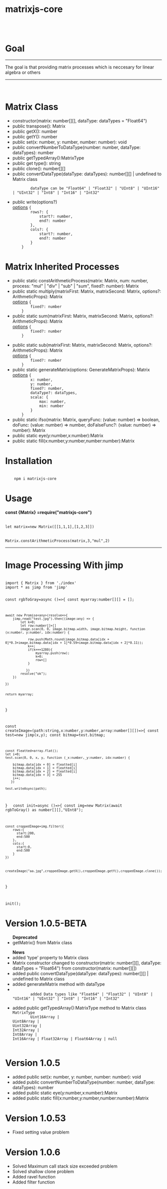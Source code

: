 <h1>matrixjs-core</h1>
<br>
<br>
<b>
    <h1>Goal</h1>
</b>
<hr />
<p>The goal is that providing matrix processes which is neccesary for linear algebra or others</p>
<hr />
<br>
<b>
    <h1>Matrix Class</h1>
</b>
<ul>
    <li>constructor(matrix: number[][], dataType: dataTypes = "Float64")</li>
    <li>public transpose(): Matrix </li>
    <li>public getX(): number</li>
    <li>public getY(): number</li>
	<li>public set(x: number, y: number, number: number): void</li>
	<li>public convertNumberToDataType(number: number, dataType: dataTypes): number</li>
    <li>public getTypedArray():MatrixType</li>
    <li>public get type(): string</li>
    <li>public clone(): number[][]</li>
    <li>public convertDataType(dataType: dataTypes): number[][] | undefined to Matrix class</li>
    <code>
        dataType can be "Float64" | "Float32" | "UInt8" | "UInt16" | "UInt32" | "Int8" | "Int16" | "Int32"
    </code>
    <li>public write(options?)</li>
    <u>options</u>
    <code>{
        rows?: {
            start?: number,
            end?: number
        },
        cols?: {
            start?: number,
            end?: number
        }
    }</code>

</ul>
<b>
    <h1>Matrix Inherited Processes</h1>
</b>
<ul>
    <li>public static constArithmeticProcess(matrix: Matrix, num: number, process: "mul" | "div" | "sub" | "sum",
        fixed?: number): Matrix</li>
    <li>public static multiply(matrixFirst: Matrix, matrixSecond: Matrix, options?: ArithmeticProps): Matrix </li>
    <u>options</u>
    <code>{
        fixed?: number
    }</code>
    <li>public static sum(matrixFirst: Matrix, matrixSecond: Matrix, options?: ArithmeticProps): Matrix</li>
    <u>options</u>
    <code>{
        fixed?: number
    }</code>
</ul>
<ul>
 <li>public static sub(matrixFirst: Matrix, matrixSecond: Matrix, options?: ArithmeticProps): Matrix</li>
    <u>options</u>
    <code>{
        fixed?: number
    }</code>
    <li>public static generateMatrix(options: GenerateMatrixProps): Matrix</li>
    <u>options</u>
    <code>{
        x: number,
        y: number,
        fixed?: number,
        dataType?: dataTypes,
        scala: {
            max: number,
            min: number
        }
    }</code>
    <li>public static ifso(matrix: Matrix, queryFunc: (value: number) => boolean, doFunc: (value: number) => number,
        doFalseFunc?: (value: number) => number): Matrix</li>
	<li>public static eye(y:number,x:number):Matrix</li>
	<li>public static fill(x:number,y:number,number:number):Matrix</li>
</ul>
<b>
    <h1>Installation</h1>
</b>
<code>
    npm i matrixjs-core
</code>
<b>
    <h1>Usage</h1>
</b>
<b>const {Matrix} =require("matrixjs-core")</b>
<br>
<br>
<code>
let matrix=new Matrix([[1,1,1],[1,2,3]])
</code>
<br>
<code>
Matrix.constArithmeticProcess(matrix,3,"mul",2)
</code>
<hr>
<b>
<h1>
 Image Processing With jimp
</h1>
</b>
<code>
import { Matrix } from './index'
import * as jimp from 'jimp'

const rgbToGray=async ()=>{
    const myarray:number[][] = [];
  
    await new Promise<any>(resolve=>{
        jimp.read("test.jpg").then((image:any) => {
            let k=0;
            let row:number[]=[]
            image.scan(0, 0, image.bitmap.width, image.bitmap.height, function (x:number, y:number, idx:number) {
            
                row.push(Math.round(image.bitmap.data[idx + 0]*0.3+image.bitmap.data[idx + 1]*0.59+image.bitmap.data[idx + 2]*0.11));
                k++;
                if(k===1280){
                    myarray.push(row);
                    k=0;
                    row=[]
                }
                
               })
            resolve("ok");
        })
      
    })
  
    
    return myarray;
}

const createImage=(path:string,x:number,y:number,array:number[][])=>{
    const test=new jimp(x,y);
    const bitmap=test.bitmap;

    const fleatted=array.flat();
    let i=0;
    test.scan(0, 0, x, y, function (_x:number,_y:number, idx:number) {
       
        bitmap.data[idx + 0] = fleatted[i]
        bitmap.data[idx + 1] = fleatted[i]
        bitmap.data[idx + 2] = fleatted[i]
        bitmap.data[idx + 3] = 255
        i++;
       })

    test.writeAsync(path);
    
}
</code>
<code>
  const init=async ()=>{
    const img=new Matrix(await rgbToGray() as number[][],"UInt8");
    
    const croppedImage=img.filter({
        rows:{
          start:200,
          end:500
        },
        cols:{
          start:0,
          end:500
        }
    })
    
    
    
    createImage("aa.jpg",croppedImage.getX(),croppedImage.getY(),croppedImage.clone());
  
}

init();
</code>



<b>
    <h1>Version 1.0.5-BETA</h1>
</b>
<ul>
    <b>Deprecated</b>
    <li>getMatrix() from Matrix class</li>
</ul>
<ul>
    <b>News</b>
    <li>added 'type' property to Matrix class</li>
    <li>Matrix constructor changed to constructor(matrix: number[][], dataType: dataTypes = "Float64") from
        constructor(matrix: number[][])</li>
    <li>added public convertDataType(dataType: dataTypes): number[][] | undefined to Matrix class</li>
    <li>added generateMatrix method with dataType</li>
    <li><code>
        added Data types like "Float64" | "Float32" | "UInt8" | "UInt16" | "UInt32" | "Int8" | "Int16" | "Int32"
    </code></li>
    <li>added public getTypedArray():MatrixType method to Matrix class</li>
    <code>MatrixType 
        Uint16Array |
Uint8Array |
Uint32Array |
Int32Array |
Int8Array |
Int16Array | Float32Array | Float64Array | null
    </code>
</ul>
<b>
    <h1>Version 1.0.5</h1>
</b>

<ul>
   <li>added public set(x: number, y: number, number: number): void</li>
   <li>added public convertNumberToDataType(number: number, dataType: dataTypes): number</li>
   <li>added public static eye(y:number,x:number):Matrix</li>
   <li>added public static fill(x:number,y:number,number:number):Matrix</li>
</ul>
<b>
    <h1>Version 1.0.53</h1>
</b>

<ul>
   <li>Fixed setting value problem</li>
</ul>
<b>
    <h1>Version 1.0.6</h1>
</b>

<ul>
<li>Solved Maximum call stack size exceeded problem</li>
<li>Solved shallow clone problem</li>
<li>Added ravel function </li>
<li>Added filter function</li>
</ul>

